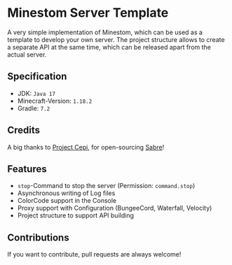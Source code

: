 # Minestom Server Template

A very simple implementation of Minestom, which can be used as a template to develop your own
server. The project structure allows to create a separate API at the same time, which can be
released apart from the actual server.

## Specification

* JDK: ``Java 17``
* Minecraft-Version: ``1.18.2``
* Gradle: ``7.2``

## Credits

A big thanks to [Project Cepi](https://github.com/Project-Cepi), for
open-sourcing [Sabre](https://github.com/Project-Cepi/Sabre)!

## Features

* ``stop``-Command to stop the server (Permission: ``command.stop``)
* Asynchronous writing of Log files
* ColorCode support in the Console
* Proxy support with Configuration (BungeeCord, Waterfall, Velocity)
* Project structure to support API building

## Contributions

If you want to contribute, pull requests are always welcome!
